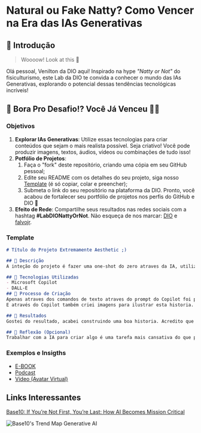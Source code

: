 # Natural ou Fake Natty? Como Vencer na Era das IAs Generativas

## 🚀 Introdução

> Woooow! Look at this 👀

Olá pessoal, Venilton da DIO aqui! Inspirado na hype _"Natty or Not"_ do fisiculturismo, este Lab da DIO te convida a conhecer o mundo das IAs Generativas, explorando o potencial dessas tendências tecnológicas incríveis!

## 🎯 Bora Pro Desafio!? Você Já Venceu 💪🤓

### Objetivos

1. **Explorar IAs Generativas**: Utilize essas tecnologias para criar conteúdos que sejam o mais realista possível. Seja criativo! Você pode produzir imagens, textos, áudios, vídeos ou combinações de tudo isso!
1. **Potfólio de Projetos**:
    1. Faça o "fork" deste repositório, criando uma cópia em seu GitHub pessoal;
    2. Edite seu README com os detalhes do seu projeto, siga nosso [Template](#template) (é só copiar, colar e preencher);
    3. Submeta o link do seu repositório na plataforma da DIO. Pronto, você acabou de fortalecer seu portfólio de projetos nos perfis do GitHub e DIO 🚀
1. **Efeito de Rede**: Compartilhe seus resultados nas redes sociais com a hashtag **#LabDIONattyOrNot**. Não esqueça de nos marcar: [DIO](https://www.linkedin.com/school/dio-makethechange) e [falvojr](https://www.linkedin.com/in/falvojr).

### Template

```markdown
# Título do Projeto Extremamente Aesthetic ;)

## 📒 Descrição
A inteção do projeto é fazer uma one-shot do zero atraves da IA, utilizando apenas IA criei um rascunho de uma história que serve para apresentar a ideia inicial da obra.

## 🤖 Tecnologias Utilizadas
- Microsoft Copilot
- DALL-E
## 🧐 Processo de Criação
Apenas atraves dos comandos de texto atraves do prompt do Copilot foi possivel criar uma historia bem descritiva como um projeto inicial de uma obra para se apresentar.
E através do Copilot também criei imagens para ilustrar esta historia.

## 🚀 Resultados
Gostei do resultado, acabei construindo uma boa historia. Acredito que um leitor comum não conseguiria diferenciar se foi escrita por uma pessoa de fato ou por uma IA.

## 💭 Reflexão (Opcional)
Trabalhar com a IA para criar algo é uma tarefa mais cansativa do que pode parecer. A IA é ótima para realização de tarefas rápidas. Agora, para realizar algo um pouco mais demorado (como por exemplo criar um one-shot do zero) é um pouco mais cansativo, porque o usuário precisa acompranhar como a IA está criando pedir para que ela vá realizando as modificações em cada ponto que você considerar que estão ruins ou que podem evoluir. E isto é o principal, porque é atraves destes feedbacks que conseguimos fazer a maturação da IA.
```

### Exemplos e Insigths

- [E-BOOK](/exemplos/E-BOOK.md)
- [Podcast](/exemplos/PODCAST.md)
- [Vídeo (Avatar Virtual)](/exemplos/VIDEO.md)

## Links Interessantes

[Base10: If You’re Not First, You’re Last: How AI Becomes Mission Critical](https://base10.vc/post/generative-ai-mission-critical/)

![Base10's Trend Map Generative AI](https://github.com/digitalinnovationone/lab-natty-or-not/assets/730492/f4df26e8-f8f7-4419-8252-c69d73ea930c)
